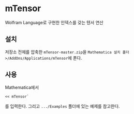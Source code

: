 # mTensor
Wolfram Language로 구현한 인덱스를 갖는 텐서 연산

## 설치
저장소 전체를 압축한 `mTensor-master.zip`을 `Mathematica 설치 폴더>/AddOns/Applications/mTensor`에 푼다.

## 사용
Mathematica에서
```
<< mTensor`
```
를 입력한다. 그리고 `.../Examples` 폴더에 있는 예제를 참고한다.
